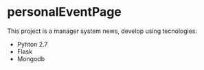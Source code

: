 # personalEventPage
This project is a manager system news, develop using tecnologies:
- Pyhton 2.7
- Flask 
- Mongodb
